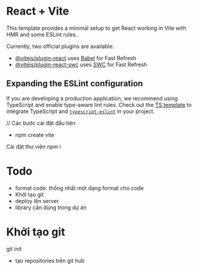 # React + Vite

This template provides a minimal setup to get React working in Vite with HMR and some ESLint rules.

Currently, two official plugins are available:

- [@vitejs/plugin-react](https://github.com/vitejs/vite-plugin-react/blob/main/packages/plugin-react/README.md) uses [Babel](https://babeljs.io/) for Fast Refresh
- [@vitejs/plugin-react-swc](https://github.com/vitejs/vite-plugin-react-swc) uses [SWC](https://swc.rs/) for Fast Refresh

## Expanding the ESLint configuration

If you are developing a production application, we recommend using TypeScript and enable type-aware lint rules. Check out the [TS template](https://github.com/vitejs/vite/tree/main/packages/create-vite/template-react-ts) to integrate TypeScript and [`typescript-eslint`](https://typescript-eslint.io) in your project.


// Các bước cài đặt đầu tiên
- npm create vite

Cài đặt thư viện
npm i

# Todo
- format code: thống nhất một dạng format cho code
- Khởi tạo git
- deploy lên server
- library cần dùng trong dự án

# Khởi tạo git
git init 
- tạo repositories trên git hub